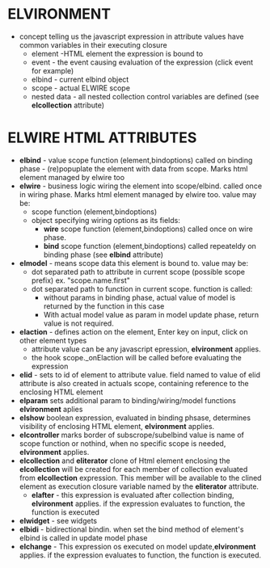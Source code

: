 ELVIRONMENT
===========
* concept telling us the javascript expression in attribute values have common variables in their executing closure
    * element -HTML element the expression is bound to
    * event - the event causing evaluation of the expression (click event for example)
    * elbind - current elbind object
    * scope   - actual ELWIRE scope
    * nested data - all nested collection control variables are defined (see __elcollection__ attribute)



ELWIRE HTML ATTRIBUTES
======================

* __elbind__ -  value scope function (element,bindoptions) called on binding phase - (re)popuplate the element with data from scope. Marks html element managed by elwire too
* __elwire__ -  business logic wiring the element into scope/elbind. called once in wiring phase. Marks html element managed by elwire too. value may be:
    * scope function (element,bindoptions)
    * object specifying wiring options as its fields:
        * __wire__ scope function (element,bindoptions) called once on wire phase. 
        * __bind__ scope function (element,bindoptions) called repeateldy on binding phase (see __elbind__ attribute)
* __elmodel__ - means scope data this element is bound to. value may be:
    * dot separated path to attribute in current scope (possible scope prefix) ex. "scope.name.first"
    * dot separated path to function in current scope. function is called:
        * without params in binding phase, actual value of model is returned by the function in this case
        * With actual model value as param in model update phase, return value is not required.
* __elaction__ - defines action on the element, Enter key on input, click on other element types
    * attribute value can be any javascript epression, __elvironment__ applies.
    * the hook scope._onElaction will be called before evaluating the expression
* __elid__ - sets to id of element to attribute value. field named to value of elid attribute is also created in actuals scope, containing reference to the enclosing HTML element
* __elparam__ sets additional param to binding/wiring/model functions __elvironment__ aplies
* __elshow__ boolean expression, evaluated in binding phsase, determines visibility of enclosing HTML element, __elvironment__ applies.
* __elcontroller__ marks border of subscrope/subelbind value is name of scope function or nothind, when no specific scope is needed, __elvironment__ applies.
* __elcollection__ and __eliterator__ clone of Html element enclosing the __elcollection__ will be created for each member of collection evaluated from __elcollection__ expression. This member will be available to the clined element as execution closure variable named by the __eliterator__ attribute. 
    * __elafter__ - this expression is evaluated after collection binding, __elvironment__ applies. if the expression evaluates to function, the function is executed
* __elwidget__ - see widgets
* __elbidi__ - bidirectional bindin. when set the bind method of element's  elbind is called in update model phase
* __elchange__ - This expression os executed on model update,__elvironment__ applies. if the expression evaluates to function, the function is executed.
